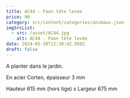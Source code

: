 ```yaml
---
title: AC44 - Faon tête levée
price: 90
category: src/content/categories/animaux.json
imgSrcList:
  - src: /asset/AC44.jpg
    alt: AC44 - Faon tête levée
date: 2024-05-30T12:39:42.950Z
draft: false
---
```


A planter dans le jardin. 

En acier Corten, épaisseur 3 mm

Hauteur 615 mm (hors tige) x Largeur 675 mm

